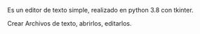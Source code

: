 Es un editor de texto simple, realizado en python 3.8 con tkinter.

Crear Archivos de texto, abrirlos, editarlos. 
